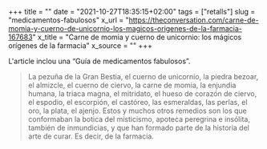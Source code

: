 +++
title = ""
date = "2021-10-27T18:35:15+02:00"
tags = ["retalls"]
slug = "medicamentos-fabulosos"
x_url = "https://theconversation.com/carne-de-momia-y-cuerno-de-unicornio-los-magicos-origenes-de-la-farmacia-167683"
x_title = "Carne de momia y cuerno de unicornio: los mágicos orígenes de la farmacia"
x_source = ""
+++


L'article inclou una “Guía de medicamentos fabulosos”.

> La pezuña de la Gran Bestia, el cuerno de unicornio, la piedra bezoar, el almizcle, el cuerno de ciervo, la carne de momia, la enjundia humana, la triaca magna, el mitridato, el hueso de corazón de ciervo, el espodio, el escorpión, el castóreo, las esmeraldas, las perlas, el oro, la plata, el ajenjo. Estos y muchos otros remedios son los que conformaban la botica del misticismo, apoteca peregrina e insólita, también de inmundicias, y que han formado parte de la historia del arte de curar. Es decir, de la farmacia.
